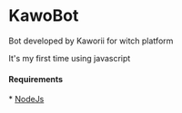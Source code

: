 # KawoBot
Bot developed by Kaworii for witch platform

<p>It's my first time using javascript</p>

<h4>Requirements</h4>
 * <a href='https://nodejs.org/'>NodeJs</a>

